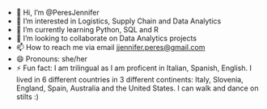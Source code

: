 - 👋 Hi, I’m @PeresJennifer
- 👀 I’m interested in Logistics, Supply Chain and Data Analytics
- 🌱 I’m currently learning Python, SQL and R
- 💞️ I’m looking to collaborate on Data Analytics projects
- 📫 How to reach me via email jjennifer.peres@gmail.com
- 😄 Pronouns: she/her
- ⚡ Fun fact: I am trilingual as I am proficent in Italian, Spanish, English. I lived in 6 different countries in 3 different continents:
               Italy, Slovenia, England, Spain, Australia and the United States. I can walk and dance on stilts :) 

<!---
PeresJennifer/PeresJennifer is a ✨ special ✨ repository because its `README.md` (this file) appears on your GitHub profile.
You can click the Preview link to take a look at your changes.
--->
